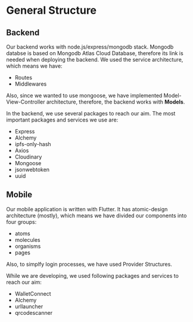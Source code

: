# General Structure

## Backend
Our backend works with node.js/express/mongodb stack. Mongodb databse is based on Mongodb Atlas Cloud Database, therefore its link is needed when deploying the backend. We used the service architecture, which means we have:
- Routes
- Middlewares

Also, since we wanted to use mongoose, we have implemented Model-View-Controller architecture, therefore, the backend works with **Models**.

In the backend, we use several packages to reach our aim. The most important packages and services we use are:
- Express
- Alchemy
- ipfs-only-hash
- Axios
- Cloudinary
- Mongoose
- jsonwebtoken
- uuid

## Mobile 
Our mobile application is written with Flutter. It has atomic-design architecture (mostly), which means we have divided our components into four groups:
- atoms
- molecules
- organisms
- pages

Also, to simplfy login processes, we have used Provider Structures.

While we are developing, we used following packages and services to reach our aim:
- WalletConnect
- Alchemy
- urllauncher
- qrcodescanner